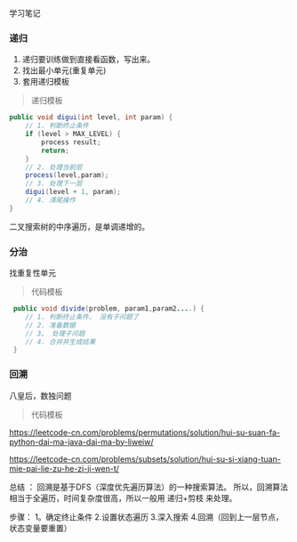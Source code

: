 学习笔记

### 递归
1. 递归要训练做到直接看函数，写出来。
2. 找出最小单元(重复单元)
3. 套用递归模板
> 递归模板
```java
public void digui(int level, int param) {
    // 1. 判断终止条件
    if (level > MAX_LEVEL) {
        process result;
        return;
    }
    // 2. 处理当前层
    process(level,param);
    // 3. 处理下一层
    digui(level + 1, param);
    // 4. 清尾操作
}
```

二叉搜索树的中序遍历，是单调递增的。

### 分治
找重复性单元
> 代码模板
```java
 public void divide(problem, param1,param2....) {
    // 1. 判断终止条件， 没有子问题了
    // 2. 准备数据
    // 3。 处理子问题
    // 4. 合并并生成结果
 }
```

### 回溯
八皇后，数独问题
> 代码模板

https://leetcode-cn.com/problems/permutations/solution/hui-su-suan-fa-python-dai-ma-java-dai-ma-by-liweiw/

https://leetcode-cn.com/problems/subsets/solution/hui-su-si-xiang-tuan-mie-pai-lie-zu-he-zi-ji-wen-t/

总结 ： 回溯是基于DFS（深度优先遍历算法）的一种搜索算法。
所以，回溯算法相当于全遍历，时间复杂度很高，所以一般用 递归+剪枝 来处理。

步骤：
1。确定终止条件
2.设置状态遍历
3.深入搜索
4.回溯（回到上一层节点，状态变量要重置）
